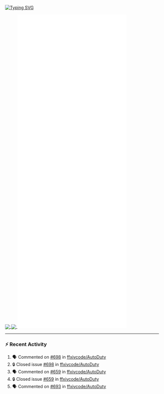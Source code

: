 [![Typing SVG](https://readme-typing-svg.demolab.com?font=Fira+Code&duration=1000&pause=1000&multiline=true&repeat=false&width=435&lines=Simon+Latusek+%7C+Gameplay+Engineer)](https://git.io/typing-svg)

<a href="https://github.com/anuraghazra/github-readme-stats">
  <img height=200 align="center" src="https://github-readme-stats.vercel.app/api?username=erdelf&theme=radical" />
</a>
<a href="https://github.com/anuraghazra/convoychat">
  <img height=200 align="center" src="https://streak-stats.demolab.com?user=erdelf&theme=radical&mode=weekly" />
</a>

<picture>
  <img src="/github-metrics.svg" alt="Metrics">
</picture>

---

### :zap: Recent Activity
<!--START_SECTION:activity-->
1. 🗣 Commented on [#698](https://github.com/ffxivcode/AutoDuty/issues/698#issuecomment-2534210753) in [ffxivcode/AutoDuty](https://github.com/ffxivcode/AutoDuty)
2. 🔒 Closed issue [#698](https://github.com/ffxivcode/AutoDuty/issues/698) in [ffxivcode/AutoDuty](https://github.com/ffxivcode/AutoDuty)
3. 🗣 Commented on [#659](https://github.com/ffxivcode/AutoDuty/issues/659#issuecomment-2534025730) in [ffxivcode/AutoDuty](https://github.com/ffxivcode/AutoDuty)
4. 🔒 Closed issue [#659](https://github.com/ffxivcode/AutoDuty/issues/659) in [ffxivcode/AutoDuty](https://github.com/ffxivcode/AutoDuty)
5. 🗣 Commented on [#693](https://github.com/ffxivcode/AutoDuty/issues/693#issuecomment-2525053406) in [ffxivcode/AutoDuty](https://github.com/ffxivcode/AutoDuty)
<!--END_SECTION:activity-->

<!--
**erdelf/erdelf** is a ✨ _special_ ✨ repository because its `README.md` (this file) appears on your GitHub profile.

Here are some ideas to get you started:

- 🔭 I’m currently working on ...
- 🌱 I’m currently learning ...
- 👯 I’m looking to collaborate on ...
- 🤔 I’m looking for help with ...
- 💬 Ask me about ...
- 📫 How to reach me: ...
- 😄 Pronouns: ...
- ⚡ Fun fact: ...
-->
